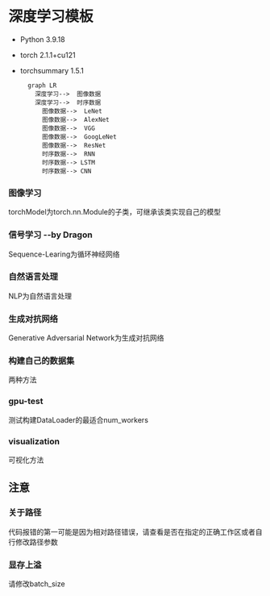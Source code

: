 # 深度学习模板

- Python 3.9.18
- torch 2.1.1+cu121
- torchsummary 1.5.1

  ```mermaid
    graph LR
      深度学习-->  图像数据
      深度学习-->  时序数据
     	图像数据-->  LeNet
     	图像数据-->  AlexNet
     	图像数据-->  VGG
     	图像数据-->  GoogLeNet
     	图像数据-->  ResNet
     	时序数据-->  RNN
     	时序数据--> LSTM
     	时序数据--> CNN
  ```

### 图像学习
torchModel为torch.nn.Module的子类，可继承该类实现自己的模型

### 信号学习 --by Dragon 
Sequence-Learing为循环神经网络

### 自然语言处理

NLP为自然语言处理

### 生成对抗网络

Generative Adversarial Network为生成对抗网络

### 构建自己的数据集

两种方法

### gpu-test

测试构建DataLoader的最适合num_workers

### visualization

可视化方法

## 注意

### 关于路径

代码报错的第一可能是因为相对路径错误，请查看是否在指定的正确工作区或者自行修改路径参数

### 显存上溢

请修改batch_size
